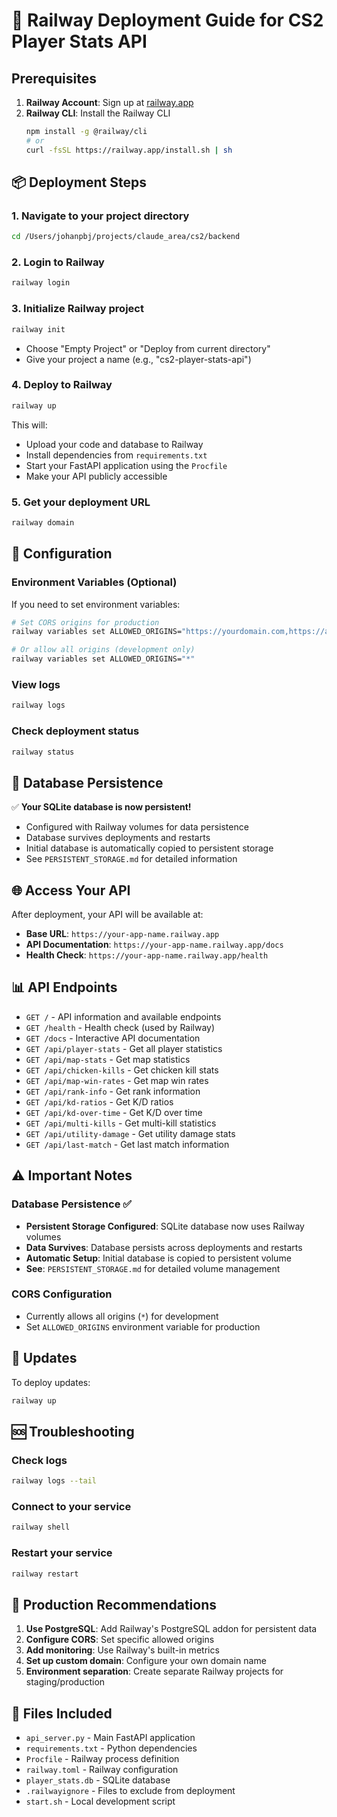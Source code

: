 # 🚀 Railway Deployment Guide for CS2 Player Stats API

## Prerequisites

1. **Railway Account**: Sign up at [railway.app](https://railway.app)
2. **Railway CLI**: Install the Railway CLI
   ```bash
   npm install -g @railway/cli
   # or
   curl -fsSL https://railway.app/install.sh | sh
   ```

## 📦 Deployment Steps

### 1. Navigate to your project directory
```bash
cd /Users/johanpbj/projects/claude_area/cs2/backend
```

### 2. Login to Railway
```bash
railway login
```

### 3. Initialize Railway project
```bash
railway init
```
- Choose "Empty Project" or "Deploy from current directory"
- Give your project a name (e.g., "cs2-player-stats-api")

### 4. Deploy to Railway
```bash
railway up
```

This will:
- Upload your code and database to Railway
- Install dependencies from `requirements.txt`
- Start your FastAPI application using the `Procfile`
- Make your API publicly accessible

### 5. Get your deployment URL
```bash
railway domain
```

## 🔧 Configuration

### Environment Variables (Optional)
If you need to set environment variables:

```bash
# Set CORS origins for production
railway variables set ALLOWED_ORIGINS="https://yourdomain.com,https://anotherdomain.com"

# Or allow all origins (development only)
railway variables set ALLOWED_ORIGINS="*"
```

### View logs
```bash
railway logs
```

### Check deployment status
```bash
railway status
```

## 💾 Database Persistence

✅ **Your SQLite database is now persistent!**

- Configured with Railway volumes for data persistence
- Database survives deployments and restarts
- Initial database is automatically copied to persistent storage
- See `PERSISTENT_STORAGE.md` for detailed information

## 🌐 Access Your API

After deployment, your API will be available at:
- **Base URL**: `https://your-app-name.railway.app`
- **API Documentation**: `https://your-app-name.railway.app/docs`
- **Health Check**: `https://your-app-name.railway.app/health`

## 📊 API Endpoints

- `GET /` - API information and available endpoints
- `GET /health` - Health check (used by Railway)
- `GET /docs` - Interactive API documentation
- `GET /api/player-stats` - Get all player statistics
- `GET /api/map-stats` - Get map statistics
- `GET /api/chicken-kills` - Get chicken kill stats
- `GET /api/map-win-rates` - Get map win rates
- `GET /api/rank-info` - Get rank information
- `GET /api/kd-ratios` - Get K/D ratios
- `GET /api/kd-over-time` - Get K/D over time
- `GET /api/multi-kills` - Get multi-kill statistics
- `GET /api/utility-damage` - Get utility damage stats
- `GET /api/last-match` - Get last match information

## ⚠️ Important Notes

### Database Persistence ✅
- **Persistent Storage Configured**: SQLite database now uses Railway volumes
- **Data Survives**: Database persists across deployments and restarts  
- **Automatic Setup**: Initial database is copied to persistent volume
- **See**: `PERSISTENT_STORAGE.md` for detailed volume management

### CORS Configuration
- Currently allows all origins (`*`) for development
- Set `ALLOWED_ORIGINS` environment variable for production

## 🔄 Updates

To deploy updates:
```bash
railway up
```

## 🆘 Troubleshooting

### Check logs
```bash
railway logs --tail
```

### Connect to your service
```bash
railway shell
```

### Restart your service
```bash
railway restart
```

## 🎯 Production Recommendations

1. **Use PostgreSQL**: Add Railway's PostgreSQL addon for persistent data
2. **Configure CORS**: Set specific allowed origins
3. **Add monitoring**: Use Railway's built-in metrics
4. **Set up custom domain**: Configure your own domain name
5. **Environment separation**: Create separate Railway projects for staging/production

## 📝 Files Included

- `api_server.py` - Main FastAPI application
- `requirements.txt` - Python dependencies
- `Procfile` - Railway process definition
- `railway.toml` - Railway configuration
- `player_stats.db` - SQLite database
- `.railwayignore` - Files to exclude from deployment
- `start.sh` - Local development script